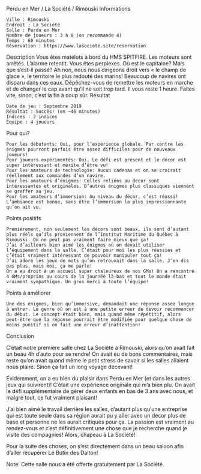 
Perdu en Mer / La Société / Rimouski
Informations

    Ville : Rimouski
    Endroit : La Société
    Salle : Perdu en Mer
    Nombre de joueurs : 3 à 8 (on recommande 4)
    Temps : 60 minutes
    Réservation : https://www.lasociete.site/reservation

 
Description
Vous êtes matelots à bord du HMS SPITFIRE. Les moteurs sont arrêtés. L’alarme retentit. Vous êtes perplexes. Où est le capitaine? Mais que s’est-il passé? Ah non, nous nous dirigeons droit vers « le champ de glace », le territoire le plus redouté des marins! Beaucoup de navires ont disparu dans ces eaux. Dépêchez-vous de remettre les moteurs en marche et de changer le cap avant qu’il ne soit trop tard. Il vous reste 1 heure. Faites vite, sinon, c’est la fin à coup sûr.
Résultat

    Date de jeu : Septembre 2019
    Résultat : Succès! (en ~46 minutes)
    Indices : 2 indices
    Équipe : 4 joueurs

Pour qui?

    Pour les débutants: Oui, pour l’expérience globale. Par contre les énigmes pourront parfois être assez difficiles pour de nouveaux joueurs!
    Pour joueurs expérimentés: Oui. Le défi est présent et le décor est super intéressant et mérite d’être vu!
    Pour les amateurs de technologie: Aucun cadenas et on se croirait réellement aux commandes d’un navire.
    Pour les amateurs d’énigmes: Celles reliées au décor sont intéressantes et originales. D’autres énigmes plus classiques viennent se greffer au jeu.
    Pour les amateurs d’immersion: Au niveau du décor, c’est réussi! L’ambiance est bonne, sans être l’immersion la plus impressionnante qu’on ait vu.

 Points positifs

    Premièrement, non seulement les décors sont beaux, ils sont d’autant plus réels qu’ils proviennent de l’Institut Maritime du Québec à Rimouski. On ne peut pas vraiment faire mieux que ça!
    J’ai d’ailleurs bien aimé les énigmes où on devait utiliser l’équipement dans la salle. C’était pour moi les plus réussies et c’était vraiment intéressant de pouvoir manipuler tout ça!
    J’ai adoré les jeux de mots qu’on retrouvait dans la salle. J’en dis pas plus, mais moi, ça me parle!
    On a eu droit à un accueil super chaleureux de nos GMs! On a rencontré 4 GMs/proprios au cours de la journée là-bas et tout le monde était vraiment sympathique. Un gros merci à toute l’équipe!

Points à améliorer

    Une des énigmes, bien qu’immersive, demandait une réponse assez longue à entrer. Le genre où on est à une petite erreur de devoir recommencer du début. Le concept était bien, mais quand même répétitif, alors peut-être que la réponse pourrait être modifiée pour quelque chose de moins punitif si on fait une erreur d’inattention!

Conclusion

C’était notre première salle chez La Société à Rimouski, alors qu’on avait fait un beau 4h d’auto pour se rendre! On avait eu de bons commentaires, mais reste qu’on avait quand même le petit stress de savoir si les salles allaient nous plaire. Sinon ça fait un long voyage décevant!

Évidemment, on a eu bien du plaisir dans Perdu en Mer (et dans les autres jeux qui suivirent)! C’était une expérience originale qui m’a bien plu. On avait le défi supplémentaire de gérer deux enfants en bas de 3 ans avec nous, et malgré tout, ce fut vraiment plaisant!

J’ai bien aimé le travail derrière les salles, d’autant plus qu’une entreprise qui est toute seule dans sa région aurait pu y aller avec un décor plus de base et personne ne les aurait critiqués pour ça. La passion est vraiment au rendez-vous et c’est définitivement une chose que je recherche quand je visite des compagnies! Alors, chapeau à La Société!

Pour la suite des choses, on s’est directement dans un beau saloon afin d’aller récupérer Le Butin des Dalton!

Note: Cette salle nous a été offerte gratuitement par La Société.
